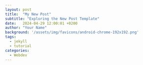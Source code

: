 ```yaml
---
layout: post
title:  "My New Post"
subtitle: "Exploring the New Post Template"
date:   2024-04-29 12:00:01 +0200
author: "Your Name"
background: '/assets/img/favicons/android-chrome-192x192.png'
tags: 
  - jekyll
  - tutorial
categories: 
  - Webdev
---
```

